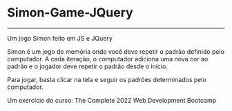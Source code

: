 # Simon-Game-JQuery
---

Um jogo Simon feito em JS e JQuery

Simon é um jogo de memória onde você deve repetir o padrão definido pelo computador. A cada iteração, o computador adiciona uma nova cor ao padrão e o jogador deve repetir o padrão desde o início. 

Para jogar, basta clicar na tela e seguir os padrões determinados pelo computador.

Um exercício do curso: The Complete 2022 Web Development Bootcamp
